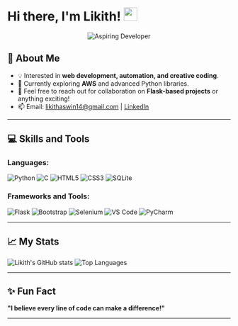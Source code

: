 
# Hi there, I'm Likith! <img src="https://media.giphy.com/media/hvRJCLFzcasrR4ia7z/giphy.gif" width="30px"/>

<div align="center">
  <img src="https://media4.giphy.com/media/v1.Y2lkPTc5MGI3NjExamw5YmFmNnJtbzYzZWp3cjR1bWxidnRvMWVxazlzZmhtYmp0aDNtOCZlcD12MV9pbnRlcm5hbF9naWZfYnlfaWQmY3Q9Zw/PmAjqmm4beKervYzFr/giphy.gif" alt="Aspiring Developer" />
</div>

## 🌟 About Me
- 💡 Interested in **web development, automation, and creative coding**.
- 🌱 Currently exploring **AWS** and advanced Python libraries.
- 💬 Feel free to reach out for collaboration on **Flask-based projects** or anything exciting!
- 📫 Email: likithaswin14@gmail.com | [LinkedIn](https://www.linkedin.com/in/likith-aswin-7ba127276/)

---

## 💻 Skills and Tools
### Languages:
![Python](https://img.shields.io/badge/Python-3776AB?style=for-the-badge&logo=python&logoColor=white)
![C](https://img.shields.io/badge/C-A8B9CC?style=for-the-badge&logo=c&logoColor=black)
![HTML5](https://img.shields.io/badge/HTML5-E34F26?style=for-the-badge&logo=html5&logoColor=white)
![CSS3](https://img.shields.io/badge/CSS3-1572B6?style=for-the-badge&logo=css3&logoColor=white)
![SQLite](https://img.shields.io/badge/SQLite-003B57?style=for-the-badge&logo=sqlite&logoColor=white)

### Frameworks and Tools:
![Flask](https://img.shields.io/badge/Flask-000000?style=for-the-badge&logo=flask&logoColor=white)
![Bootstrap](https://img.shields.io/badge/Bootstrap-563D7C?style=for-the-badge&logo=bootstrap&logoColor=white)
![Selenium](https://img.shields.io/badge/Selenium-43B02A?style=for-the-badge&logo=selenium&logoColor=white)
![VS Code](https://img.shields.io/badge/VS%20Code-007ACC?style=for-the-badge&logo=visual-studio-code&logoColor=white)
![PyCharm](https://img.shields.io/badge/PyCharm-000000?style=for-the-badge&logo=pycharm&logoColor=white)

---


## 📈 My Stats
![Likith's GitHub stats](https://github-readme-stats.vercel.app/api?username=likithaswin74&show_icons=true&theme=radical)
![Top Languages](https://github-readme-stats.vercel.app/api/top-langs/?username=likithAswin74&layout=compact&theme=radical)

---

## ✨ Fun Fact
**"I believe every line of code can make a difference!"**

---
